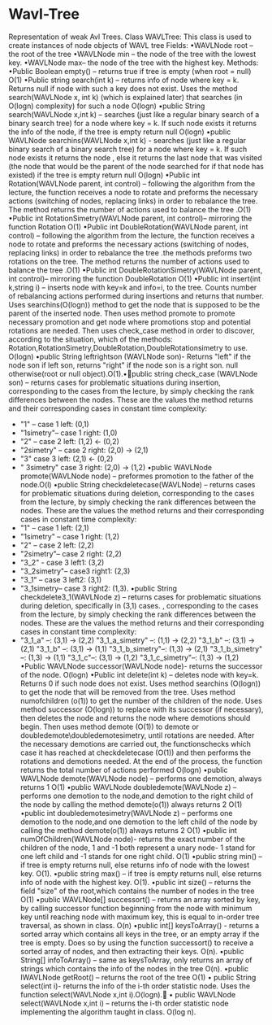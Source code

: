 # Wavl-Tree
Representation of weak Avl Trees. 
Class WAVLTree:
This class is used to create instances of node objects of WAVL tree
Fields:
•WAVLNode root – the root of the tree
•WAVLNode min – the node of the tree with the lowest key.
•WAVLNode max– the node of the tree with the highest key.
Methods:
•Public Boolean empty() – returns true if tree is empty (when root = null) O(1)
•Public string search(int k) – returns info of node where key = k. Returns null if
node with such a key does not exist. Uses the method search(WAVLNode x, int k)
(which is explained later) that searches (in O(logn) complexity) for such a node
O(logn)
•public String search(WAVLNode x,int k) – searches (just like a regular binary
search of a binary search tree) for a node where key = k. If such node exists it returns
the info of the node, if the tree is empty return null O(logn)
•public WAVLNode searchins(WAVLNode x,int k) - searches (just like a regular
binary search of a binary search tree) for a node where key = k. If such node exists it
returns the node , else it returns the last node that was visited (the node that would be
the parent of the node searched for if that node has existed)
if the tree is empty return null O(logn)
•Public int Rotation(WAVLNode parent, int control) – following the algorithm
from the lecture, the function receives a node to rotate and preforms the necessary
actions (switching of nodes, replacing links) in order to rebalance the tree. The
method returns the number of actions used to balance the tree .O(1)
•Public int RotationSimetry(WAVLNode parent, int control)– mirroring the
function Rotation O(1)
•Public int DoubleRotation(WAVLNode parent, int control) – following the
algorithm from the lecture, the function receives a node to rotate and preforms the
necessary actions (switching of nodes, replacing links) in order to rebalance the tree
.the methods preforms two rotations on the tree. The method returns the number of
actions used to balance the tree .O(1)
•Public int DoubleRotationSimetry(WAVLNode parent, int control)– mirroring
the function DoubleRotation O(1)
•Public int insert(int k,string i) – inserts node with key=k and info=i, to the tree.
Counts number of rebalancing actions performed during insertions and returns that
number. Uses searchins(O(logn)) method to get the node that is supposed to be the
parent of the inserted node. Then uses method promote to promote necessary
promotion and get node where promotions stop and potential rotations are needed.
Then uses check_case method in order to discover, according to the situation, which
of the methods: Rotation,RotationSimetry,DoubleRotation,DoubleRotationsimetry to
use. O(logn)
•public String leftrightson (WAVLNode son)- Returns "left" if the node son if left
son, returns "right" if the node son is a right son. null otherwise(root or null
object).O(1).•public string check_case (WAVLNode son) – returns cases for problematic
situations during insertion, corresponding to the cases from the lecture, by
simply checking the rank differences between the nodes. These are the values the
method returns and their corresponding cases in constant time complexity:
- "1" – case 1 left: (0,1)
- "1simetry"– case 1 right: (1,0)
- "2" – case 2 left: (1,2) <- (0,2)
- "2simetry" – case 2 right: (2,0) -> (2,1)
- "3" case 3 left: (2,1) <- (0,2)
- " 3simetry" case 3 right: (2,0) -> (1,2)
•public WAVLNode promote(WAVLNode node) – preformes promotion to the
father of the node.O(l)
•public String checkdeletecase(WAVLNode) – returns cases for problematic
situations during deletion, corresponding to the cases from the lecture, by simply
checking the rank differences between the nodes. These are the values the method
returns and their corresponding cases in constant time complexity:
- "1" – case 1 left: (2,1)
- "1simetry" – case 1 right: (1,2)
- "2" – case 2 left: (2,2)
- "2simetry"– case 2 right: (2,2)
- "3_2" - case 3 left1: (3,2)
- "3_2simetry"– case3 right1: (2,3)
- "3_1" – case 3 left2: (3,1)
- "3_1simetry– case 3 right2: (1,3).
•public String checkdelete3_1(WAVLNode z) – returns cases for problematic
situations during deletion, specifically in (3,1) cases. , corresponding to the cases
from the lecture, by simply checking the rank differences between the nodes. These
are the values the method returns and their corresponding cases in constant time
complexity:
- "3_1_a" –: (3,1) -> (2,2)
"3_1_a_simetry" –: (1,1) -> (2,2)
"3_1_b" –: (3,1) -> (2,1)
"3_1_b" –: (3,1) -> (1,1)
"3_1_b_simetry"–: (1,3) -> (2,1)
"3_1_b_simetry" –: (1,3) -> (1,1)
"3_1_c"–: (3,1) -> (1,2)
"3_1_c_simetry"–: (1,3) -> (1,2)
•Public WAVLNode successor(WAVLNode node)- returns the successor of the
node. O(logn)
•Public int delete(int k) – deletes node with key=k. Returns 0 if such node does not
exist. Uses method searchins (O(logn)) to get the node that will be removed from the
tree. Uses method numofchildren (o(1)) to get the number of the children of the node.
Uses method successor (O(logn)) to replace with its successor (if necessary), then
deletes the node and returns the node where demotions should begin. Then uses
method demote (O(1)) to demote or doubledemote\doubledemotesimetry, until
rotations are needed. After the necessary demotions are carried out, the functionschecks which case it has reached at checkdeletecase (O(1)) and then performs the
rotations and demotions needed. At the end of the process, the function returns the
total number of actions performed O(logn)
•public WAVLNode demote(WAVLNode node) – performs one demotion, always
returns 1 O(1)
•public WAVLNode doubledemote(WAVLNode z) – performs one demotion to
the node,and demotion to the right child of the node by calling the method
demote(o(1)) always returns 2 O(1)
•public int doubledemotesimetry(WAVLNode z) – performs one demotion to the
node,and one demotion to the left child of the node by calling the method
demote(o(1)) always returns 2 O(1)
•public int numOfChildren(WAVLNode node)- returns the exact number of the
children of the node, 1 and -1 both represent a unary node- 1 stand for one left child
and -1 stands for one right child. O(1)
•public string min() – if tree is empty returns null, else returns info of node with the
lowest key. O(1).
•public string max() – if tree is empty returns null, else returns info of node with the
highest key. O(1).
•public int size() – returns the field "size" of the root,which contains the number of
nodes in the tree O(1)
•public WAVLNode[] successort() – returns an array sorted by key, by calling
successor function beginning from the node with minimum key until reaching node
with maximum key, this is equal to in-order tree traversal, as shown in class. O(n)
•public int[] keysToArray() - returns a sorted array which contains all keys in the
tree, or an empty array if the tree is empty. Does so by using the function successort()
to receive a sorted array of nodes, and then extracting their keys. O(n).
•public String[] infoToArray() – same as keysToArray, only returns an array of
strings which contains the info of the nodes in the tree O(n).
•public IWAVLNode getRoot() – returns the root of the tree O(1)
• public String select(int i)- returns the info of the i-th order statistic node. Uses the
function select(WAVLNode x,int i).O(logn).
• public WAVLNode select(WAVLNode x,int i) – returns the i-th order statistic
node implementing the algorithm taught in class. O(log n).
